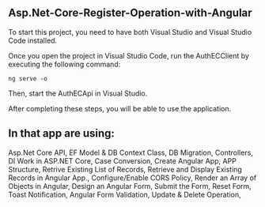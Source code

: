 ## Asp.Net-Core-Register-Operation-with-Angular

To start this project, you need to have both Visual Studio and Visual Studio Code installed.

Once you open the project in Visual Studio Code, run the AuthECClient by executing the following command:

    ng serve -o

Then, start the AuthECApi in Visual Studio.

After completing these steps, you will be able to use the application.

## In that app are using:

Asp.Net Core API,
EF Model & DB Context Class,
DB Migration,
Controllers,
DI Work in ASP.NET Core,
Case Conversion,
Create Angular App,
APP Structure,
Retrive Existing List of Records,
Retrieve and Display Existing Records in Angular App.,
Configure/Enable CORS Policy,
Render an Array of Objects in Angular,
Design an Angular Form,
Submit the Form,
Reset Form,
Toast Notification,
Angular Form Validation,
Update & Delete Operation,
